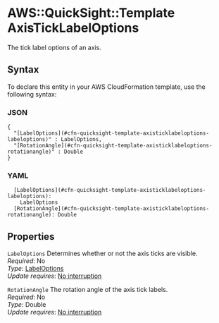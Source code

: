 # AWS::QuickSight::Template AxisTickLabelOptions<a name="aws-properties-quicksight-template-axisticklabeloptions"></a>

The tick label options of an axis\.

## Syntax<a name="aws-properties-quicksight-template-axisticklabeloptions-syntax"></a>

To declare this entity in your AWS CloudFormation template, use the following syntax:

### JSON<a name="aws-properties-quicksight-template-axisticklabeloptions-syntax.json"></a>

```
{
  "[LabelOptions](#cfn-quicksight-template-axisticklabeloptions-labeloptions)" : LabelOptions,
  "[RotationAngle](#cfn-quicksight-template-axisticklabeloptions-rotationangle)" : Double
}
```

### YAML<a name="aws-properties-quicksight-template-axisticklabeloptions-syntax.yaml"></a>

```
  [LabelOptions](#cfn-quicksight-template-axisticklabeloptions-labeloptions):
    LabelOptions
  [RotationAngle](#cfn-quicksight-template-axisticklabeloptions-rotationangle): Double
```

## Properties<a name="aws-properties-quicksight-template-axisticklabeloptions-properties"></a>

`LabelOptions` <a name="cfn-quicksight-template-axisticklabeloptions-labeloptions"></a>
Determines whether or not the axis ticks are visible\.  
_Required_: No  
_Type_: [LabelOptions](aws-properties-quicksight-template-labeloptions.md)  
_Update requires_: [No interruption](https://docs.aws.amazon.com/AWSCloudFormation/latest/UserGuide/using-cfn-updating-stacks-update-behaviors.html#update-no-interrupt)

`RotationAngle` <a name="cfn-quicksight-template-axisticklabeloptions-rotationangle"></a>
The rotation angle of the axis tick labels\.  
_Required_: No  
_Type_: Double  
_Update requires_: [No interruption](https://docs.aws.amazon.com/AWSCloudFormation/latest/UserGuide/using-cfn-updating-stacks-update-behaviors.html#update-no-interrupt)
